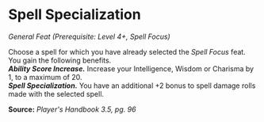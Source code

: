 # Spell Specialization
*General Feat (Prerequisite: Level 4+, Spell Focus)*

Choose a spell for which you have already selected the *Spell Focus* feat. You gain the following benefits.  
***Ability Score Increase.*** Increase your Intelligence, Wisdom or Charisma by 1, to a maximum of 20.  
***Spell Specialization.*** You have an additional +2 bonus to spell damage rolls made with the selected spell.



**Source:** *Player's Handbook 3.5, pg. 96*